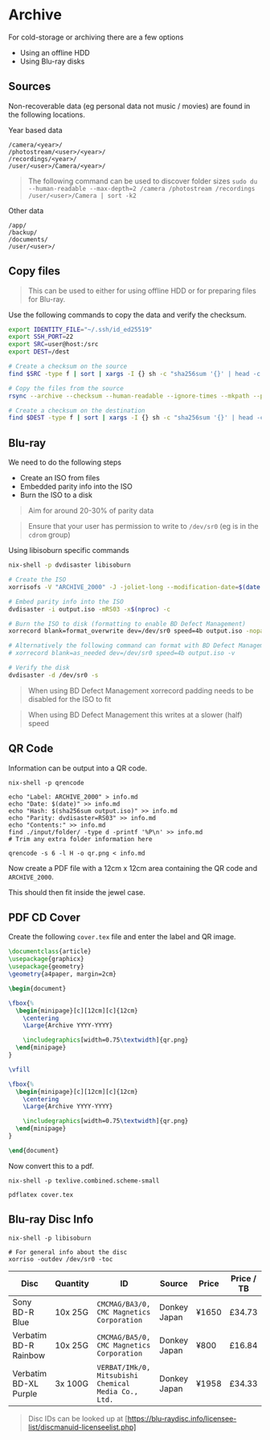 <!--
SPDX-FileCopyrightText: Andrew Hayzen <ahayzen@gmail.com>

SPDX-License-Identifier: MPL-2.0
-->

# Archive

For cold-storage or archiving there are a few options

  * Using an offline HDD
  * Using Blu-ray disks

## Sources

Non-recoverable data (eg personal data not music / movies) are found in the following locations.

Year based data

```
/camera/<year>/
/photostream/<user>/<year>/
/recordings/<year>/
/user/<user>/Camera/<year>/
```

> The following command can be used to discover folder sizes `sudo du --human-readable --max-depth=2 /camera /photostream /recordings /user/<user>/Camera | sort -k2`

Other data

```
/app/
/backup/
/documents/
/user/<user>/
````

## Copy files

> This can be used to either for using offline HDD or for preparing files for Blu-ray.

Use the following commands to copy the data and verify the checksum.

```bash
export IDENTITY_FILE="~/.ssh/id_ed25519"
export SSH_PORT=22
export SRC=user@host:/src
export DEST=/dest

# Create a checksum on the source
find $SRC -type f | sort | xargs -I {} sh -c "sha256sum '{}' | head -c 64" | sha256sum

# Copy the files from the source
rsync --archive --checksum --human-readable --ignore-times --mkpath --partial --progress --rsh="ssh -i $IDENTITY_FILE -p $SSH_PORT" --rsync-path="sudo rsync" $SRC $DEST

# Create a checksum on the destination
find $DEST -type f | sort | xargs -I {} sh -c "sha256sum '{}' | head -c 64" | sha256sum
```

## Blu-ray

We need to do the following steps

  * Create an ISO from files
  * Embedded parity info into the ISO
  * Burn the ISO to a disk

> Aim for around 20-30% of parity data

> Ensure that your user has permission to write to `/dev/sr0` (eg is in the `cdrom` group)

Using libisoburn specific commands

```bash
nix-shell -p dvdisaster libisoburn

# Create the ISO
xorrisofs -V "ARCHIVE_2000" -J -joliet-long --modification-date=$(date +%Y%m%d%H%M%S%2N) -R -o output.iso /input/folder

# Embed parity info into the ISO
dvdisaster -i output.iso -mRS03 -x$(nproc) -c

# Burn the ISO to disk (formatting to enable BD Defect Management)
xorrecord blank=format_overwrite dev=/dev/sr0 speed=4b output.iso -nopad -v

# Alternatively the following command can format with BD Defect Management disabled
# xorrecord blank=as_needed dev=/dev/sr0 speed=4b output.iso -v

# Verify the disk
dvdisaster -d /dev/sr0 -s
```

> When using BD Defect Management xorrecord padding needs to be disabled for the ISO to fit

> When using BD Defect Management this writes at a slower (half) speed

## QR Code

Information can be output into a QR code.

```console
nix-shell -p qrencode

echo "Label: ARCHIVE_2000" > info.md
echo "Date: $(date)" >> info.md
echo "Hash: $(sha256sum output.iso)" >> info.md
echo "Parity: dvdisaster=RS03" >> info.md
echo "Contents:" >> info.md
find ./input/folder/ -type d -printf '%P\n' >> info.md
# Trim any extra folder information here

qrencode -s 6 -l H -o qr.png < info.md
```

Now create a PDF file with a 12cm x 12cm area containing the QR code and `ARCHIVE_2000`.

This should then fit inside the jewel case.

## PDF CD Cover

Create the following `cover.tex` file and enter the label and QR image.

```tex
\documentclass{article}
\usepackage{graphicx}
\usepackage{geometry}
\geometry{a4paper, margin=2cm}

\begin{document}

\fbox{%
  \begin{minipage}[c][12cm][c]{12cm}
    \centering
    \Large{Archive YYYY-YYYY}

    \includegraphics[width=0.75\textwidth]{qr.png}
  \end{minipage}
}

\vfill

\fbox{%
  \begin{minipage}[c][12cm][c]{12cm}
    \centering
    \Large{Archive YYYY-YYYY}

    \includegraphics[width=0.75\textwidth]{qr.png}
  \end{minipage}
}

\end{document}
```

Now convert this to a pdf.

```console
nix-shell -p texlive.combined.scheme-small

pdflatex cover.tex
```

## Blu-ray Disc Info

```console
nix-shell -p libisoburn

# For general info about the disc
xorriso -outdev /dev/sr0 -toc
```

| Disc | Quantity | ID | Source | Price | Price / TB |
|------|----------|----|--------|-------|------------|
| Sony BD-R Blue | 10x 25G | `CMCMAG/BA3/0, CMC Magnetics Corporation` | Donkey Japan | ¥1650 | £34.73 |
| Verbatim BD-R Rainbow | 10x 25G | `CMCMAG/BA5/0, CMC Magnetics Corporation` | Donkey Japan | ¥800 | £16.84 |
| Verbatim BD-XL Purple | 3x 100G | `VERBAT/IMk/0, Mitsubishi Chemical Media Co., Ltd.` | Donkey Japan | ¥1958 | £34.33 |

> Disc IDs can be looked up at [https://blu-raydisc.info/licensee-list/discmanuid-licenseelist.php]
